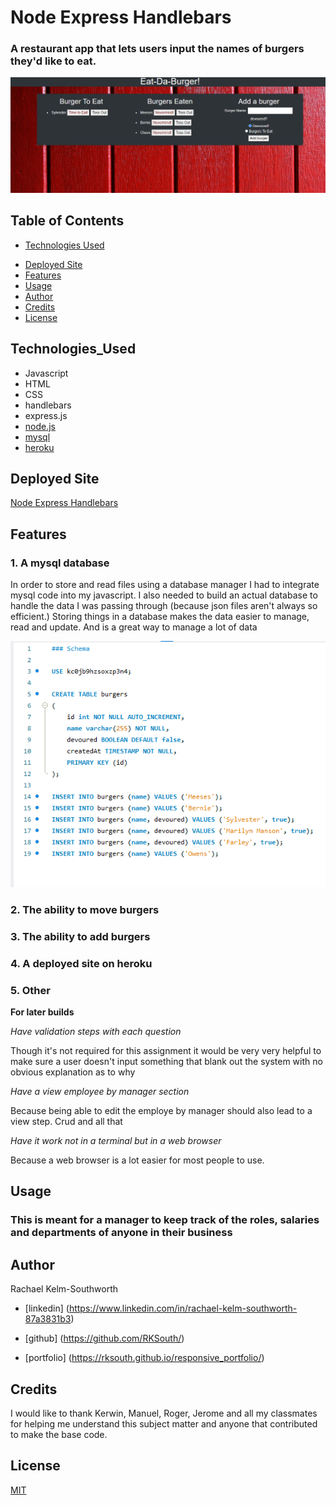 # Node Express Handlebars

###  A restaurant app that lets users input the names of burgers they'd like to eat.


![Employee-Tracker](Assets/finishedproduct.png)

## Table of Contents
* [Technologies Used](#Technologies_Used)
<!-- * [Getting Started](#Getting_Started) -->
* [Deployed Site](#Deployed)
* [Features](#Features)
* [Usage](#Usage)
* [Author](#Author)
* [Credits](#Credits)
* [License](#License)

## Technologies_Used
* Javascript 
* HTML
* CSS
* handlebars
* express.js
* [node.js](https://www.npmjs.com/)
* [mysql](https://www.mysqltutorial.org/)
* [heroku](https://dashboard.heroku.com/apps)

<!-- ## Getting_Started

Once you have downloaded all the files (or done a git pull) from my repo there are a few steps you need to follow to set it up properly:
* Ppen up the code in mysql and visual studio code, make sure to save your msql code as the correct database name and password
* Run the database and make sure it is all set up with the seeded code
* In visual studio code, in a fresh integrated terminal (opened by right clicking the server.js and selecting it in the drop down) first run npm install and hit enter
* Once install is done, type in node server.js followed by enter to begin

To move throughout the menues use the arrow keys on your terminal and be sure to hit enter after you make your selection. If you run into trouble, or a completed action does not seem to have an end point and bring you back to the main set of questions - please select cltr (cmnd) + c and then re enter node server.js in the terminal, your action likely was not saved and you put something in that didn't work. -->


## Deployed Site
[Node Express Handlebars](https://lit-garden-17610.herokuapp.com/)

## Features 


### __1. A mysql database__

In order to store and read files using a database manager I had to integrate mysql code into my javascript.  I also needed to build an actual database to handle the data I was passing through (because json files aren't always so efficient.) Storing things in a database makes the data easier to manage, read and update. And is a great way to manage a lot of data

![mysql-database](Assets/codesnippet01.png)


### __2. The ability to move burgers__



### __3. The ability to add burgers__

### __4. A deployed site on heroku__

### __5. Other__

 __For later builds__

_Have validation steps with each question_

Though it's not required for this assignment it would be very very helpful to make sure a user doesn't input something that blank out the system with no obvious explanation as to why

_Have a view employee by manager section_

Because being able to edit the employe by manager should also lead to a view step. Crud and all that

_Have it work not in a terminal but in a web browser_

Because a web browser is a lot easier for most people to use.

  
## Usage
### This is meant for a manager to keep track of the roles, salaries and departments of anyone in their business 

## Author 
Rachael Kelm-Southworth

* [linkedin] (https://www.linkedin.com/in/rachael-kelm-southworth-87a3831b3) 

* [github] (https://github.com/RKSouth/)

* [portfolio] (https://rksouth.github.io/responsive_portfolio/)

 ## Credits

I would like to thank Kerwin, Manuel, Roger, Jerome and all my classmates for helping me understand this subject matter and anyone that contributed to make the base code.

## License
[MIT](https://choosealicense.com/licenses/mit/)




